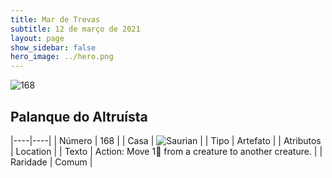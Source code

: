 ```yaml
---
title: Mar de Trevas
subtitle: 12 de março de 2021
layout: page
show_sidebar: false
hero_image: ../hero.png
---
```


![168](https://cdn.keyforgegame.com/media/card_front/pt/496_168_8MMX33776MXQ_pt.png)

## Palanque do Altruísta

|----|----|
| Número | 168 |
| Casa | ![Saurian](https://archonarcana.com/images/thumb/9/9e/Saurian_P.png/22px-Saurian_P.png "Sauro") |
| Tipo | Artefato |
| Atributos | Location |
| Texto | Action: Move 1 from a creature to another creature. |
| Raridade | Comum |
